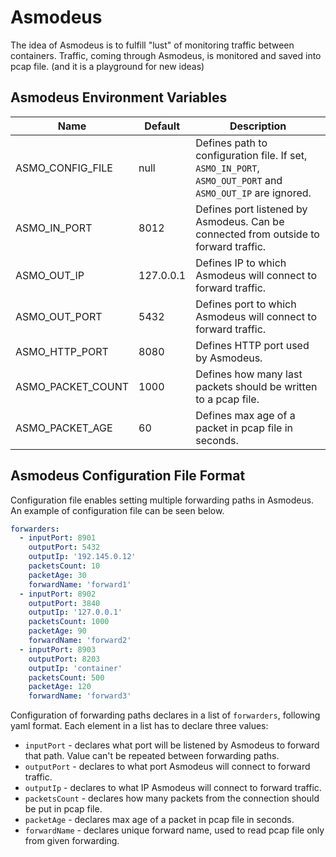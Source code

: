 # Asmodeus

The idea of Asmodeus is to fulfill "lust" of monitoring traffic between containers. Traffic, coming through Asmodeus, is monitored and saved into pcap file. (and it is a playground for new ideas)

## Asmodeus Environment Variables

Name | Default | Description |
--- | --- | --- |
ASMO_CONFIG_FILE | null | Defines path to configuration file. If set, `ASMO_IN_PORT`, `ASMO_OUT_PORT` and `ASMO_OUT_IP` are ignored.
ASMO_IN_PORT | 8012 | Defines port listened by Asmodeus. Can be connected from outside to forward traffic.
ASMO_OUT_IP | 127.0.0.1 | Defines IP to which Asmodeus will connect to forward traffic.
ASMO_OUT_PORT | 5432 | Defines port to which Asmodeus will connect to forward traffic.
ASMO_HTTP_PORT | 8080 | Defines HTTP port used by Asmodeus.
ASMO_PACKET_COUNT | 1000 | Defines how many last packets should be written to a pcap file.
ASMO_PACKET_AGE | 60 | Defines max age of a packet in pcap file in seconds.

## Asmodeus Configuration File Format

Configuration file enables setting multiple forwarding paths in Asmodeus. An example of configuration file can be seen below.

```yaml
forwarders:
  - inputPort: 8901
    outputPort: 5432
    outputIp: '192.145.0.12'
    packetsCount: 10
    packetAge: 30
    forwardName: 'forward1'
  - inputPort: 8902
    outputPort: 3840
    outputIp: '127.0.0.1'
    packetsCount: 1000
    packetAge: 90
    forwardName: 'forward2'
  - inputPort: 8903
    outputPort: 8203
    outputIp: 'container'
    packetsCount: 500
    packetAge: 120
    forwardName: 'forward3'
```

Configuration of forwarding paths declares in a list of `forwarders`, following yaml format. Each element in a list has to declare three values:
* `inputPort` - declares what port will be listened by Asmodeus to forward that path. Value can't be repeated between forwarding paths.
* `outputPort` - declares to what port Asmodeus will connect to forward traffic.
* `outputIp` - declares to what IP Asmodeus will connect to forward traffic.
* `packetsCount` - declares how many packets from the connection should be put in pcap file.
* `packetAge` - declares max age of a packet in pcap file in seconds.
* `forwardName` - declares unique forward name, used to read pcap file only from given forwarding.